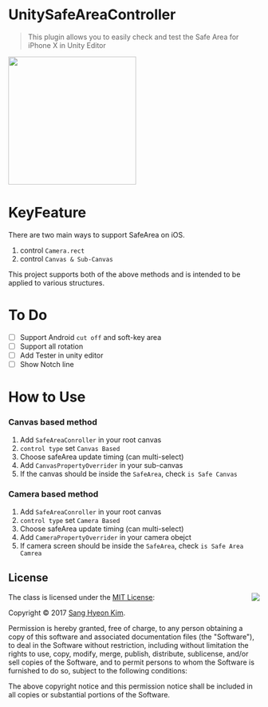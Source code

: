 # UnitySafeAreaController
> This plugin allows you to easily check and test the Safe Area for iPhone X in Unity Editor

<img src="https://github.com/rlatkdgus500/UnitySafeAreaController/blob/master/Logo.png" align="center" width=256 height=256 />

# KeyFeature
There are two main ways to support SafeArea on iOS.
1. control `Camera.rect`
2. control `Canvas & Sub-Canvas`

This project supports both of the above methods and is intended to be applied to various structures.

# To Do
- [ ] Support Android `cut off` and soft-key area
- [ ] Support all rotation
- [ ] Add Tester in unity editor
- [ ] Show Notch line

# How to Use
### Canvas based method
1. Add `SafeAreaConroller` in your root canvas
2. `control type` set `Canvas Based`
3. Choose safeArea update timing (can multi-select)
4. Add `CanvasPropertyOverrider` in your sub-canvas
5. If the canvas should be inside the `SafeArea`, check `is Safe Canvas`

### Camera based method
1. Add `SafeAreaConroller` in your root canvas
2. `control type` set `Camera Based`
3. Choose safeArea update timing (can multi-select)
4. Add `CameraPropertyOverrider` in your camera obejct
5. If camera screen should be inside the `SafeArea`, check `is Safe Area Camrea`


## License

<img align="right" src="http://opensource.org/trademarks/opensource/OSI-Approved-License-100x137.png">

The class is licensed under the [MIT License](http://opensource.org/licenses/MIT):

Copyright &copy; 2017 [Sang Hyeon Kim](http://www.github.com/rlatkdgus500).

Permission is hereby granted, free of charge, to any person obtaining a copy of this software and associated documentation files (the "Software"), to deal in the Software without restriction, including without limitation the rights to use, copy, modify, merge, publish, distribute, sublicense, and/or sell copies of the Software, and to permit persons to whom the Software is furnished to do so, subject to the following conditions:

The above copyright notice and this permission notice shall be included in all copies or substantial portions of the Software.

